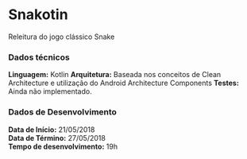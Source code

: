 # Snakotin
Releitura do jogo clássico Snake

### Dados técnicos
**Linguagem:** Kotlin
**Arquitetura:** Baseada nos conceitos de Clean Architecture e utilização do Android Architecture Components
**Testes:** Ainda não implementado.

### Dados de Desenvolvimento   
**Data de Início:** 21/05/2018   
**Data de Término:** 27/05/2018   
**Tempo de desenvolvimento:** 19h   
